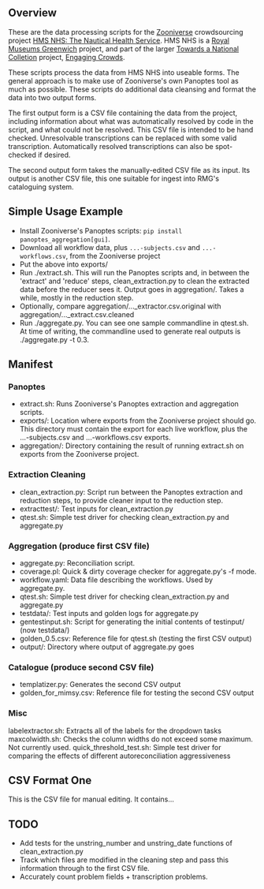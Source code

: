 ## Overview ##

These are the data processing scripts for the [Zooniverse](https://zooniverse.org) crowdsourcing project [HMS NHS: The Nautical Health Service](https://www.zooniverse.org/projects/msalmon/hms-nhs-the-nautical-health-service). HMS NHS is a [Royal Museums Greenwich](https://rmg.co.uk) project, and part of the larger [Towards a National Colletion](https://www.nationalcollection.org.uk/) project, [Engaging Crowds](https://tanc-ahrc.github.io/EngagingCrowds/).

These scripts process the data from HMS NHS into useable forms. The general approach is to make use of Zooniverse's own Panoptes tool as much as possible. These scripts do additional data cleansing and format the data into two output forms.

The first output form is a CSV file containing the data from the project, including information
about what was automatically resolved by code in the script, and what could not be resolved.
This CSV file is intended to be hand checked. Unresolvable transcriptions can be replaced with
some valid transcription. Automatically resolved transcriptions can also be spot-checked if
desired.

The second output form takes the manually-edited CSV file as its input. Its output is another
CSV file, this one suitable for ingest into RMG's cataloguing system.


## Simple Usage Example ##

* Install Zooniverse's Panoptes scripts: `pip install panoptes_aggregation[gui]`.
* Download all workflow data, plus `...-subjects.csv` and `...-workflows.csv`, from the Zooniverse project
* Put the above into exports/
* Run ./extract.sh. This will run the Panoptes scripts and, in between the 'extract' and 'reduce' steps, clean_extraction.py to clean the extracted data before the reducer sees it. Output goes in aggregation/. Takes a while, mostly in the reduction step.
* Optionally, compare aggregation/..._extractor.csv.original with aggregation/..._extract.csv.cleaned
* Run ./aggregate.py. You can see one sample commandline in qtest.sh. At time of writing, the commandline used to generate real outputs is ./aggregate.py -t 0.3.


## Manifest ##

### Panoptes ###

* extract.sh: Runs Zooniverse's Panoptes extraction and aggregation scripts.
* exports/: Location where exports from the Zooniverse project should go. This directory must contain the export for each live workflow, plus the ...-subjects.csv and ...-workflows.csv exports.
* aggregation/: Directory containing the result of running extract.sh on exports from the Zooniverse project.

### Extraction Cleaning ###
* clean_extraction.py: Script run between the Panoptes extraction and reduction steps, to provide cleaner input to the reduction step.
* extracttest/: Test inputs for clean_extraction.py
* qtest.sh: Simple test driver for checking clean_extraction.py and aggregate.py

### Aggregation (produce first CSV file) ###
* aggregate.py: Reconciliation script.
* coverage.pl: Quick & dirty coverage checker for aggregate.py's -f mode.
* workflow.yaml: Data file describing the workflows. Used by aggregate.py.
* qtest.sh: Simple test driver for checking clean_extraction.py and aggregate.py
* testdata/: Test inputs and golden logs for aggregate.py
* gentestinput.sh: Script for generating the initial contents of testinput/ (now testdata/)
* golden_0.5.csv: Reference file for qtest.sh (testing the first CSV output)
* output/: Directory where output of aggregate.py goes

### Catalogue (produce second CSV file) ###
* templatizer.py: Generates the second CSV output
* golden_for_mimsy.csv: Reference file for testing the second CSV output

### Misc ###
labelextractor.sh: Extracts all of the labels for the dropdown tasks
maxcolwidth.sh: Checks the column widths do not exceed some maximum. Not currently used.
quick_threshold_test.sh: Simple test driver for comparing the effects of different autoreconciliation aggressiveness


## CSV Format One ##

This is the CSV file for manual editing. It contains...
 
## TODO ##

* Add tests for the unstring_number and unstring_date functions of clean_extraction.py
* Track which files are modified in the cleaning step and pass this information through to the first CSV file.
* Accurately count problem fields + transcription problems.
